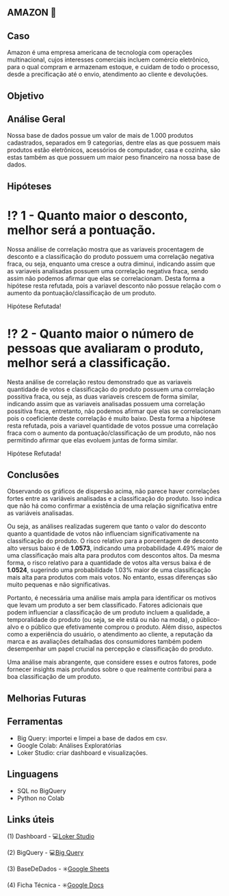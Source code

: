 ##  AMAZON 💸 ##


## Caso

Amazon é uma empresa americana de tecnologia com operações multinacional, cujos interesses comerciais incluem comércio eletrônico, para o qual compram e armazenam estoque, e cuidam de todo o processo, desde a precificação até o envio, atendimento ao cliente e devoluções.

## Objetivo


## Análise Geral

Nossa base de dados possue um valor de mais de 1.000 produtos cadastrados, separados em 9 categorias, dentre elas as que possuem mais produtos estão eletrônicos, acessórios de computador, casa e cozinha, são estas também as que possuem um maior peso financeiro na nossa base de dados.


## Hipóteses 

# ⁉️ 1 - Quanto maior o desconto, melhor será a pontuação.

Nossa análise de correlação mostra que as variaveis procentagem de desconto e a classificação do produto possuem uma correlação negativa fraca, ou seja, enquanto uma cresce a outra diminui, indicando assim que as variaveis analisadas possuem uma correlação negativa fraca, sendo assim não podemos afirmar que elas se correlacionam. Desta forma a hipótese resta refutada, pois a variavel desconto não possue relação com o aumento da pontuação/classificação de um produto. 

Hipótese  Refutada! 

# ⁉️  2 - Quanto maior o número de pessoas que avaliaram o produto, melhor será a classificação.

Nesta análise de correlação restou  demonstrado que as variaveis quantidade de votos e classificação do produto possuem uma correlação possitiva fraca, ou seja, as duas variaveis crescem de forma similar, indicando assim que as variaveis analisadas possuem uma correlação possitiva fraca, entretanto, não podemos afirmar que elas se correlacionam pois o coeficiente deste correlação é muito baixo. Desta forma a hipótese resta refutada, pois a variavel quantidade de votos possue uma correlação fraca com o aumento da pontuação/classificação de um produto, não nos permitindo afirmar que elas evoluem juntas de forma similar. 

Hipótese Refutada! 

## Conclusões

Observando os gráficos de dispersão acima, não parece haver correlações fortes entre as variáveis analisadas e a classificação do produto. Isso indica que não há como confirmar a existência de uma relação significativa entre as variáveis analisadas.

Ou seja, as análises realizadas sugerem que tanto o valor do desconto quanto a quantidade de votos não influenciam significativamente na classificação do produto. O risco relativo para a porcentagem de desconto alto versus baixo é de **1.0573**, indicando uma probabilidade 4.49% maior de uma classificação mais alta para produtos com descontos altos. Da mesma forma, o risco relativo para a quantidade de votos alta versus baixa é de **1.0524**, sugerindo uma probabilidade 1.03% maior de uma classificação mais alta para produtos com mais votos. No entanto, essas diferenças são muito pequenas e não significativas.

Portanto, é necessária uma análise mais ampla para identificar os motivos que levam um produto a ser bem classificado. Fatores adicionais que podem influenciar a classificação de um produto incluem a qualidade, a temporalidade do produto (ou seja, se ele está ou não na moda), o público-alvo e o público que efetivamente comprou o produto. Além disso, aspectos como a experiência do usuário, o atendimento ao cliente, a reputação da marca e as avaliações detalhadas dos consumidores também podem desempenhar um papel crucial na percepção e classificação do produto.

Uma análise mais abrangente, que considere esses e outros fatores, pode fornecer insights mais profundos sobre o que realmente contribui para a boa classificação de um produto.

## Melhorias Futuras


## Ferramentas
- Big Query: importei e limpei a base de dados em csv.
- Google Colab: Análises Exploratórias 
- Loker Studio: criar dashboard e visualizações.


## Linguagens
- SQL no BigQuery
- Python no Colab 

## Links úteis 
(1) Dashboard - 💻[Loker Studio](https://lookerstudio.google.com/s/kCowamcSBlM) </br>

(2) BigQuery - 💻[Big Query](https://console.cloud.google.com/bigquery?sq=1070459870330:aa8bad2e731c450783d81b1eb93ffb52) </br>

(3) BaseDeDados - ✳️[Google Sheets](https://drive.google.com/file/d/15wCrW52MEIh6KtVdiW3ia1Mb7is0JPxY/view?usp=sharing)</br>

(4) Ficha Técnica - ✳️[Google Docs]()</br> 
